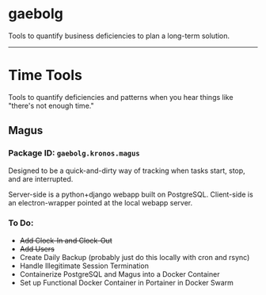 # gaebolg
Tools to quantify business deficiencies to plan a long-term solution.

---

# Time Tools
Tools to quantify deficiencies and patterns when you hear things like "there's not enough time." 

## Magus
### Package ID: `gaebolg.kronos.magus`

Designed to be a quick-and-dirty way of tracking when tasks start, stop, and are interrupted.

Server-side is a python+django webapp built on PostgreSQL.
Client-side is an electron-wrapper pointed at the local webapp server.

### To Do:

- ~~Add Clock-In and Clock-Out~~
- ~~Add Users~~
- Create Daily Backup (probably just do this locally with cron and rsync)
- Handle Illegitimate Session Termination
- Containerize PostgreSQL and Magus into a Docker Container
- Set up Functional Docker Container in Portainer in Docker Swarm

